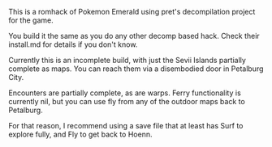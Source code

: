 This is a romhack of Pokemon Emerald using pret's decompilation project for the game.

You build it the same as you do any other decomp based hack. Check their install.md for details if you don't know.

Currently this is an incomplete build, with just the Sevii Islands partially complete as maps. You can reach them via a disembodied door in Petalburg City.

Encounters are partially complete, as are warps. Ferry functionality is currently nil, but you can use fly from any of the outdoor maps back to Petalburg. 

For that reason, I recommend using a save file that at least has Surf to explore fully, and Fly to get back to Hoenn.